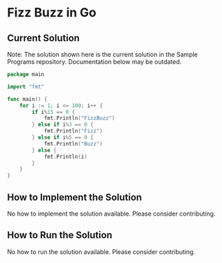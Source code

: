 # Fizz Buzz in Go

## Current Solution

Note: The solution shown here is the current solution in the Sample Programs repository. Documentation below may be outdated.

```Go
package main

import "fmt"

func main() {
	for i := 1; i <= 100; i++ {
		if i%15 == 0 {
			fmt.Println("FizzBuzz")
		} else if i%3 == 0 {
			fmt.Println("Fizz")
		} else if i%5 == 0 {
			fmt.Println("Buzz")
		} else {
			fmt.Println(i)
		}
	}
}

```

## How to Implement the Solution

No how to implement the solution available. Please consider contributing.

## How to Run the Solution

No how to run the solution available. Please consider contributing.